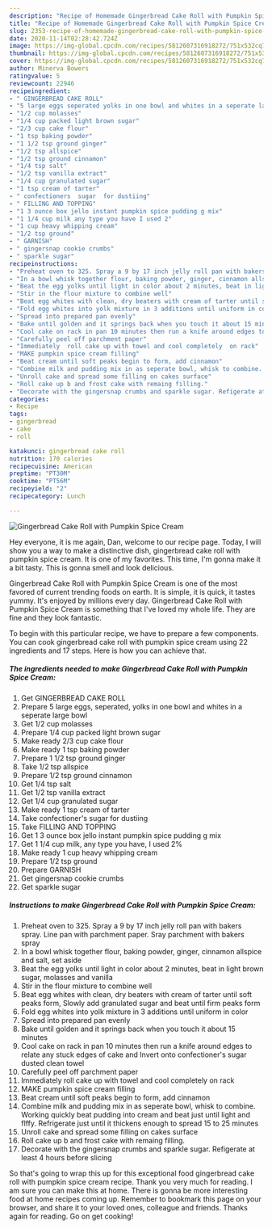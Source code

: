 ```yaml
---
description: "Recipe of Homemade Gingerbread Cake Roll with Pumpkin Spice Cream"
title: "Recipe of Homemade Gingerbread Cake Roll with Pumpkin Spice Cream"
slug: 2353-recipe-of-homemade-gingerbread-cake-roll-with-pumpkin-spice-cream
date: 2020-11-14T02:28:42.724Z
image: https://img-global.cpcdn.com/recipes/5812607316918272/751x532cq70/gingerbread-cake-roll-with-pumpkin-spice-cream-recipe-main-photo.jpg
thumbnail: https://img-global.cpcdn.com/recipes/5812607316918272/751x532cq70/gingerbread-cake-roll-with-pumpkin-spice-cream-recipe-main-photo.jpg
cover: https://img-global.cpcdn.com/recipes/5812607316918272/751x532cq70/gingerbread-cake-roll-with-pumpkin-spice-cream-recipe-main-photo.jpg
author: Minerva Bowers
ratingvalue: 5
reviewcount: 22946
recipeingredient:
- " GINGERBREAD CAKE ROLL"
- "5 large eggs seperated yolks in one bowl and whites in a seperate large bowl"
- "1/2 cup molasses"
- "1/4 cup packed light brown sugar"
- "2/3 cup cake flour"
- "1 tsp baking powder"
- "1 1/2 tsp ground ginger"
- "1/2 tsp allspice"
- "1/2 tsp ground cinnamon"
- "1/4 tsp salt"
- "1/2 tsp vanilla extract"
- "1/4 cup granulated sugar"
- "1 tsp cream of tarter"
- " confectioners  sugar  for dustiing"
- " FILLING AND TOPPING"
- "1 3 ounce box jello instant pumpkin spice pudding g mix"
- "1 1/4 cup milk any type you have I used 2"
- "1 cup heavy whipping cream"
- "1/2 tsp ground"
- " GARNISH"
- " gingersnap cookie crumbs"
- " sparkle sugar"
recipeinstructions:
- "Preheat oven to 325. Spray a 9 by 17 inch jelly roll pan with bakers spray. Line pan with parchment paper. Sray parchment with bakers spray"
- "In a bowl whisk together flour, baking powder, ginger, cinnamon allspice  and salt, set aside"
- "Beat the egg yolks until light in color about 2 minutes, beat in light brown sugar, molasses and vanilla"
- "Stir in the flour mixture to combine well"
- "Beat egg whites with clean, dry beaters with cream of tarter until soft peaks form, Slowly add granulated sugar and beat until firm peaks form"
- "Fold egg whites into yolk mixture in 3 additions until uniform in color"
- "Spread into prepared pan evenly"
- "Bake until golden and it springs back when you touch it about 15 minutes"
- "Cool cake on rack in pan 10 minutes then run a knife around edges to relate any stuck edges of cake and Invert onto confectioner&#39;s sugar   dusted clean towel"
- "Carefully peel off parchment paper"
- "Immediately  roll cake up with towel and cool completely  on rack"
- "MAKE pumpkin spice cream filling"
- "Beat cream until soft peaks begin to form, add cinnamon"
- "Combine milk and pudding mix in as seperate bowl, whisk to combine. Working quickly beat pudding into cream and beat just until light and flffy. Refrigerate just until it thickens enough to spread 15 to 25 minutes"
- "Unroll cake and spread some filling on cakes surface"
- "Roll cake up b and frost cake with remaing filling."
- "Decorate with the gingersnap crumbs and sparkle sugar. Refigerate at least 4 hours before slicing"
categories:
- Recipe
tags:
- gingerbread
- cake
- roll

katakunci: gingerbread cake roll 
nutrition: 170 calories
recipecuisine: American
preptime: "PT30M"
cooktime: "PT56M"
recipeyield: "2"
recipecategory: Lunch

---
```



![Gingerbread Cake Roll with Pumpkin Spice Cream](https://img-global.cpcdn.com/recipes/5812607316918272/751x532cq70/gingerbread-cake-roll-with-pumpkin-spice-cream-recipe-main-photo.jpg)

Hey everyone, it is me again, Dan, welcome to our recipe page. Today, I will show you a way to make a distinctive dish, gingerbread cake roll with pumpkin spice cream. It is one of my favorites. This time, I'm gonna make it a bit tasty. This is gonna smell and look delicious.



Gingerbread Cake Roll with Pumpkin Spice Cream is one of the most favored of current trending foods on earth. It is simple, it is quick, it tastes yummy. It's enjoyed by millions every day. Gingerbread Cake Roll with Pumpkin Spice Cream is something that I've loved my whole life. They are fine and they look fantastic.


To begin with this particular recipe, we have to prepare a few components. You can cook gingerbread cake roll with pumpkin spice cream using 22 ingredients and 17 steps. Here is how you can achieve that.

<!--inarticleads1-->

##### The ingredients needed to make Gingerbread Cake Roll with Pumpkin Spice Cream:

1. Get  GINGERBREAD CAKE ROLL
1. Prepare 5 large eggs, seperated, yolks in one bowl and whites in a seperate large bowl
1. Get 1/2 cup molasses
1. Prepare 1/4 cup packed light brown sugar
1. Make ready 2/3 cup cake flour
1. Make ready 1 tsp baking powder
1. Prepare 1 1/2 tsp ground ginger
1. Take 1/2 tsp allspice
1. Prepare 1/2 tsp ground cinnamon
1. Get 1/4 tsp salt
1. Get 1/2 tsp vanilla extract
1. Get 1/4 cup granulated sugar
1. Make ready 1 tsp cream of tarter
1. Take  confectioner&#39;s  sugar  for dustiing
1. Take  FILLING AND TOPPING
1. Get 1 3 ounce box jello instant pumpkin spice pudding g mix
1. Get 1 1/4 cup milk, any type you have, I used 2%
1. Make ready 1 cup heavy whipping cream
1. Prepare 1/2 tsp ground
1. Prepare  GARNISH
1. Get  gingersnap cookie crumbs
1. Get  sparkle sugar




<!--inarticleads2-->

##### Instructions to make Gingerbread Cake Roll with Pumpkin Spice Cream:

1. Preheat oven to 325. Spray a 9 by 17 inch jelly roll pan with bakers spray. Line pan with parchment paper. Sray parchment with bakers spray
1. In a bowl whisk together flour, baking powder, ginger, cinnamon allspice  and salt, set aside
1. Beat the egg yolks until light in color about 2 minutes, beat in light brown sugar, molasses and vanilla
1. Stir in the flour mixture to combine well
1. Beat egg whites with clean, dry beaters with cream of tarter until soft peaks form, Slowly add granulated sugar and beat until firm peaks form
1. Fold egg whites into yolk mixture in 3 additions until uniform in color
1. Spread into prepared pan evenly
1. Bake until golden and it springs back when you touch it about 15 minutes
1. Cool cake on rack in pan 10 minutes then run a knife around edges to relate any stuck edges of cake and Invert onto confectioner&#39;s sugar   dusted clean towel
1. Carefully peel off parchment paper
1. Immediately  roll cake up with towel and cool completely  on rack
1. MAKE pumpkin spice cream filling
1. Beat cream until soft peaks begin to form, add cinnamon
1. Combine milk and pudding mix in as seperate bowl, whisk to combine. Working quickly beat pudding into cream and beat just until light and flffy. Refrigerate just until it thickens enough to spread 15 to 25 minutes
1. Unroll cake and spread some filling on cakes surface
1. Roll cake up b and frost cake with remaing filling.
1. Decorate with the gingersnap crumbs and sparkle sugar. Refigerate at least 4 hours before slicing




So that's going to wrap this up for this exceptional food gingerbread cake roll with pumpkin spice cream recipe. Thank you very much for reading. I am sure you can make this at home. There is gonna be more interesting food at home recipes coming up. Remember to bookmark this page on your browser, and share it to your loved ones, colleague and friends. Thanks again for reading. Go on get cooking!
